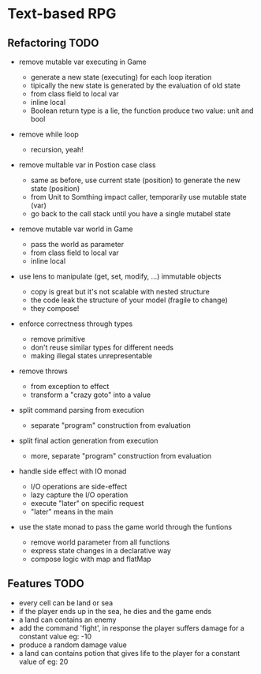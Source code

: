 # Text-based RPG

## Refactoring TODO
- remove mutable var executing in Game
    - generate a new state (executing) for each loop iteration
    - tipically the new state is generated by the evaluation of old state
    - from class field to local var
    - inline local
    - Boolean return type is a lie, the function produce two value: unit and bool
- remove while loop
    - recursion, yeah!
- remove multable var in Postion case class
    - same as before, use current state (position) to generate the new state (position)
    - from Unit to Somthing impact caller, temporarily use mutable state (var)
    - go back to the call stack until you have a single mutabel state
- remove mutable var world in Game
    - pass the world as parameter
    - from class field to local var
    - inline local
- use lens to manipulate (get, set, modify, …) immutable objects
    - copy is great but it's not scalable with nested structure
    - the code leak the structure of your model (fragile to change)
    - they compose!
- enforce correctness through types
    - remove primitive
    - don't reuse similar types for different needs
    - making illegal states unrepresentable
- remove throws
    - from exception to effect
    - transform a "crazy goto" into a value
- split command parsing from execution
    - separate "program" construction from evaluation
- split final action generation from execution
    - more, separate "program" construction from evaluation
- handle side effect with IO monad
    - I/O operations are side-effect
    - lazy capture the I/O operation
    - execute "later" on specific request
    - "later" means in the main




- use the state monad to pass the game world through the funtions
    - remove world parameter from all functions
    - express state changes in a declarative way
    - compose logic with map and flatMap

## Features TODO
- every cell can be land or sea
- if the player ends up in the sea, he dies and the game ends
- a land can contains an enemy
- add the command 'fight', in response the player suffers damage for a constant value eg: -10
- produce a random damage value
- a land can contains potion that gives life to the player for a constant value of eg: 20